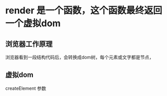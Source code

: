 # render 是一个函数，这个函数最终返回一个虚拟dom 

## 浏览器工作原理
浏览器看到一段结构代码后，会转换成dom树，每个元素或文字都是节点，

## 虚拟dom
createElement 参数
